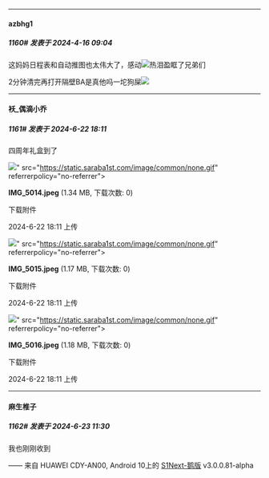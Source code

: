 ﻿
*****

####  azbhg1  
##### 1160#       发表于 2024-4-16 09:04

这妈妈日程表和自动推图也太伟大了，感动<img src="https://static.saraba1st.com/image/smiley/face2017/077.png" referrerpolicy="no-referrer">热泪盈眶了兄弟们

2分钟清完再打开隔壁BA是真他吗一坨狗屎<img src="https://static.saraba1st.com/image/smiley/face2017/217.gif" referrerpolicy="no-referrer">

*****

####  袄_偶滴小乔  
##### 1161#       发表于 2024-6-22 18:11

四周年礼盒到了

<img src="https://img.saraba1st.com/forum/202406/22/181105gepwvfkw81nazc60.jpeg" referrerpolicy="no-referrer">" src="https://static.saraba1st.com/image/common/none.gif" referrerpolicy="no-referrer">

<strong>IMG_5014.jpeg</strong> (1.34 MB, 下载次数: 0)

下载附件

2024-6-22 18:11 上传

<img src="https://img.saraba1st.com/forum/202406/22/181107icytwyex18wz741p.jpeg" referrerpolicy="no-referrer">" src="https://static.saraba1st.com/image/common/none.gif" referrerpolicy="no-referrer">

<strong>IMG_5015.jpeg</strong> (1.17 MB, 下载次数: 0)

下载附件

2024-6-22 18:11 上传

<img src="https://img.saraba1st.com/forum/202406/22/181109wvmhfc7qcppliswj.jpeg" referrerpolicy="no-referrer">" src="https://static.saraba1st.com/image/common/none.gif" referrerpolicy="no-referrer">

<strong>IMG_5016.jpeg</strong> (1.18 MB, 下载次数: 0)

下载附件

2024-6-22 18:11 上传


*****

####  麻生椎子  
##### 1162#       发表于 2024-6-23 11:30

我也刚刚收到

—— 来自 HUAWEI CDY-AN00, Android 10上的 [S1Next-鹅版](https://github.com/ykrank/S1-Next/releases) v3.0.0.81-alpha


